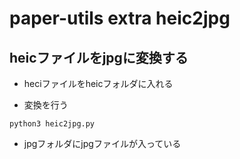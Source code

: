 # paper-utils extra heic2jpg

## heicファイルをjpgに変換する

- heciファイルをheicフォルダに入れる

- 変換を行う
```
python3 heic2jpg.py
```

- jpgフォルダにjpgファイルが入っている

